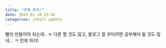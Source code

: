```yaml
---
title: "언제 하지!"
date: 2019-01-10 13:56
categories: jekyll update
---
```


빨리 만들어야 되는데.. ㅠ
다른 할 것도 많고,
블로그 잘 꾸미려면 공부해야 될 것도 많네... ㅋ
언제 하지!
